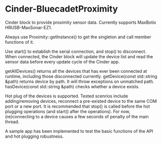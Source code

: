 # Cinder-BluecadetProximity

Cinder block to provide proximity sensor data. Currently supports MaxBotix HRUSB-MaxSonar-EZ1.

Always use Proximity::getInstance() to get the singleton and call member functions of it. 

Use start() to establish the serial connection, and stop() to disconnect. When connected, the Cinder block will update the device list and read the sensor data before every update cycle of the Cinder app.

getAllDevices() returns all the devices that has ever been connected at runtime, including those disconnected currently. getDevice(const std::string &path) returns device by path. It will throw exceptions on unmatched path. hasDevice(const std::string &path) checks whether a device exists.

Hot plug of the devices is supported. Tested scenrios include adding/removing devices, reconnect a pre-existed device to the same COM port or a new port. It is recommended that stop() is called before the hot plugging operations (and start() after the operations). For now, (re)connecting to a device causes a few seconds of penalty of the main thread.

A sample app has been implemented to test the basic functions of the API and hot plugging robustness.
